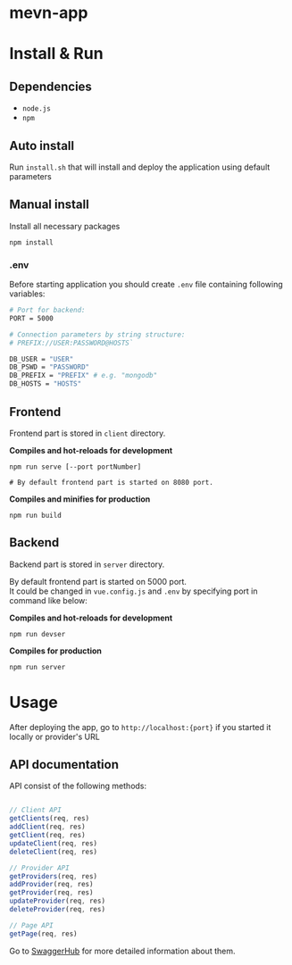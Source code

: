 # mevn-app

# Install & Run

## Dependencies
 * `node.js`
 * `npm` 

## Auto install
Run `install.sh` that will install and deploy the application using default parameters

## Manual install
Install all necessary packages
```
npm install
```

### .env
Before starting application you should create `.env` file
containing following variables:
```bash
# Port for backend:
PORT = 5000

# Connection parameters by string structure:
# PREFIX://USER:PASSWORD@HOSTS`

DB_USER = "USER"
DB_PSWD = "PASSWORD"
DB_PREFIX = "PREFIX" # e.g. "mongodb"
DB_HOSTS = "HOSTS"
```

## Frontend
Frontend part is stored in `client` directory. 

**Compiles and hot-reloads for development**
```
npm run serve [--port portNumber]

# By default frontend part is started on 8080 port.
```

**Compiles and minifies for production**
```
npm run build
```

## Backend
Backend part is stored in `server` directory.

By default frontend part is started on 5000 port. <br>
It could be changed in `vue.config.js` and `.env`
by specifying port in command like below:

**Compiles and hot-reloads for development**
```
npm run devser
```

**Compiles for production**
```
npm run server
```

# Usage

After deploying the app, go to `http://localhost:{port}` if you started it locally or provider's URL 

## API documentation 

API consist of the following methods:

```javascript

// Client API
getClients(req, res)
addClient(req, res)
getClient(req, res)
updateClient(req, res)
deleteClient(req, res)

// Provider API
getProviders(req, res)
addProvider(req, res)
getProvider(req, res)
updateProvider(req, res)
deleteProvider(req, res)

// Page API
getPage(req, res)

```

Go to [SwaggerHub](https://app.swaggerhub.com/apis-docs/mhufflep/server-api/0.1) for more detailed information about them.

